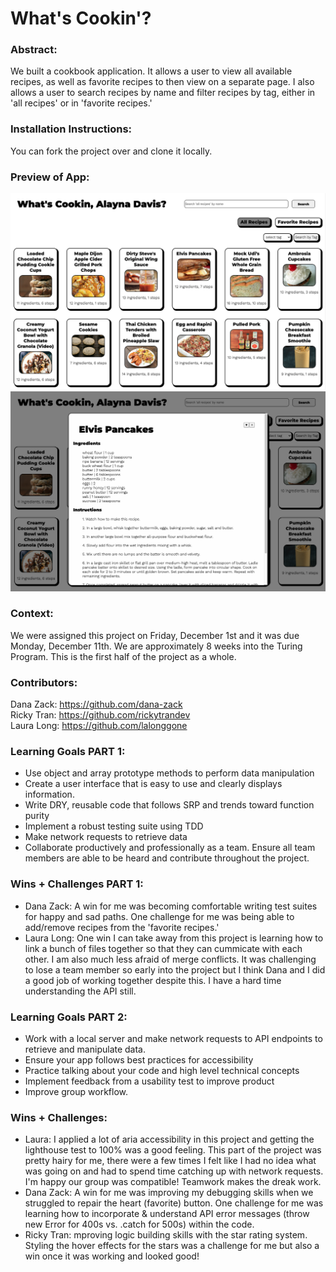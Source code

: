 # What's Cookin'?

### Abstract:
[//]: <> (Briefly describe what you built and its features. What problem is the app solving? How does this application solve that problem?)
We built a cookbook application. It allows a user to view all available recipes, as well as favorite recipes to then view on a separate page. I also allows a user to search recipes by name and filter recipes by tag, either in 'all recipes' or in 'favorite recipes.'

### Installation Instructions:
[//]: <> (What steps does a person have to take to get your app cloned down and running?)
You can fork the project over and clone it locally.

### Preview of App:
[//]: <> (Provide ONE gif or screenshot of your application - choose the "coolest" piece of functionality to show off.)

![Alt text](<src/images/Screenshot 2023-12-11 at 3.54.25 PM.png>)
![Alt text](<src/images/Screenshot 2023-12-11 at 3.54.49 PM.png>)
### Context:
[//]: <> (Give some context for the project here. How long did you have to work on it? How far into the Turing program are you?)
We were assigned this project on Friday, December 1st and it was due Monday, December 11th. We are approximately 8 weeks into the Turing Program. This is the first half of the project as a whole.

### Contributors:
Dana Zack: https://github.com/dana-zack <br>
Ricky Tran: https://github.com/rickytrandev <br>
Laura Long: https://github.com/lalonggone

### Learning Goals PART 1:
[//]: <> (What were the learning goals of this project? What tech did you work with?)
* Use object and array prototype methods to perform data manipulation
* Create a user interface that is easy to use and clearly displays information.
* Write DRY, reusable code that follows SRP and trends toward function purity
* Implement a robust testing suite using TDD
* Make network requests to retrieve data
* Collaborate productively and professionally as a team. Ensure all team members are able to be heard and contribute throughout the project.

### Wins + Challenges PART 1:
[//]: <> (What are 2-3 wins you have from this project? What were some challenges you faced - and how did you get over them?)

* Dana Zack: A win for me was becoming comfortable writing test suites for happy and sad paths. One challenge for me was being able to add/remove recipes from the 'favorite recipes.'
* Laura Long: One win I can take away from this project is learning how to link a bunch of files together so that they can cummicate with each other. I am also much less afraid of merge conflicts. It was challenging to lose a team member so early into the project but I think Dana and I did a good job of working together despite this. I have a hard time understanding the API still. 

### Learning Goals PART 2:
[//]: <> (What were the learning goals of this project? What tech did you work with?)
* Work with a local server and make network requests to API endpoints to retrieve and manipulate data.
* Ensure your app follows best practices for accessibility
* Practice talking about your code and high level technical concepts
* Implement feedback from a usability test to improve product
* Improve group workflow.

### Wins + Challenges:
[//]: <> (What are 2-3 wins you have from this project? What were some challenges you faced - and how did you get over them?)
* Laura: I applied a lot of aria accessibility in this project and getting the lighthouse test to 100% was a good feeling. This part of the project was pretty hairy for me, there were a few times I felt like I had no idea what was going on and had to spend time catching up with network requests. I'm happy our group was compatible! Teamwork makes the dreak work.
* Dana Zack: A win for me was improving my debugging skills when we struggled to repair the heart (favorite) button. One challenge for me was learning how to incorporate & understand API error messages (throw new Error for 400s vs. .catch for 500s) within the code.
* Ricky Tran: mproving logic building skills with the star rating system. Styling the hover effects for the stars was a challenge for me but also a win once it was working and looked good! 


